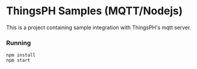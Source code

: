 # ThingsPH Samples (MQTT/Nodejs)

This is a project containing sample integration with
ThingsPH's mqtt server.

### Running

```
npm install
npm start
```
